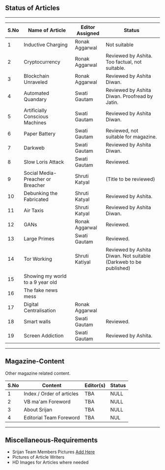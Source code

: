 ## Status of Articles
---
S.No | Name of Article | Editor Assigned | Status |
| --- | --- | --- | --- |
1 | Inductive Charging | Ronak Aggarwal | Not suitable
2 | Cryptocurrency | Ronak Aggarwal | Reviewed by Ashita. Too factual, not suitable.
3 | Blockchain Unraveled | Ronak Aggarwal |  Reviewed by Ashita Diwan.
4 | Automated Quandary | Swati Gautam | Reviewed by Ashita Diwan. Proofread by Jatin.
5 | Artificially Conscious Machines | Swati Gautam | Reviewed by Ashita Diwan.
6 | Paper Battery | Swati Gautam | Reviewed, not suitable for magazine.
7 | Darkweb | Swati Gautam | Reviewed by Ashita Diwan.
8 | Slow Loris Attack | Swati Gautam |Reviewed.
9 | Social Media- Preacher or Breacher | Shruti Katyal | (Title to be reviewed)
10 | Debunking the Fabricated | Shruti Katyal | Reviewed by Ashita.
11 |Air Taxis | Shruti Katyal | Reviewed by Ashita Diwan.
12|GANs|Ronak Aggarwal| Reviewed.
13| Large Primes| Swati Gautam |Reviewed.
14 | Tor Working | Shruti Katiyal | Reviewed by Ashita Diwan. Not suitable (Darkweb to be published)
15 | Showing my world to a 9 year old | |
16 | The fake news mess | |
17 | Digital Centralisation | Ronak Aggarwal | 
18 | Smart walls | Swati Gautam | Reviewed.
19 | Screen Addiction | Swati Gautam |Reviewed by Ashita. 

---

## Magazine-Content

Other magazine related content.

S.No | Content | Editor(s) | Status |
| --- | --- | --- | --- |
1 | Index / Order of articles | TBA | NULL
2 | VB ma'am Foreword | TBA | NULL
3 | About Srijan | TBA | NULL
4 | Editorial Team Foreword | TBA | NUL

---

## Miscellaneous-Requirements

- Srijan Team Members Pictures [Add Here](http://bit.ly/srijan-team)
- Pictures of Article Writers
- HD Images for Articles where needed
